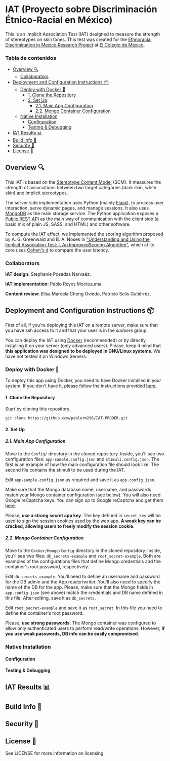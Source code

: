 # IAT (Proyecto sobre Discriminación Étnico-Racial en México)

This is an Implicit Association Test (IAT) designed to measure the strength of stereotypes on skin tones. This test was created for the [Ethnoracial Discrimination in Mexico Research Project](https://discriminacion.colmex.mx/) at [El Colegio de México](https://www.colmex.mx/en).

### Tabla de contenidos

<!-- TOC -->

- [Overview :mag:](#overview-mag)
    - [Collaborators](#collaborators)
- [Deployment and Configuration Instructions :package:](#deployment-and-configuration-instructions-package)
    - [Deploy with Docker :whale:](#deploy-with-docker-whale)
        - [1. Clone the Repository](#1-clone-the-repository)
        - [2. Set Up](#2-set-up)
            - [2.1. Main App Configuration](#21-main-app-configuration)
            - [2.2. Mongo Container Configuration](#22-mongo-container-configuration)
    - [Native Installation](#native-installation)
        - [Configuration](#configuration)
        - [Testing & Debugging](#testing--debugging)
- [IAT Results :bar_chart:](#iat-results-bar_chart)
- [Build Info :construction_worker:](#build-info-construction_worker)
- [Security :police_car:](#security-police_car)
- [License :page_with_curl:](#license-page_with_curl)

<!-- /TOC -->

## Overview :mag:

This IAT is based on the [Stereotype Content Model](https://en.wikipedia.org/wiki/Stereotype_content_model) (SCM). It measures the strength of associations between two target categories (dark skin, white skin) and implicit stereotypes.

The server side implementation uses Python (mainly [Flask](https://flask.palletsprojects.com/en/1.1.x/)), to process user interaction, serve dynamic pages, and manage sessions. It also uses [MongoDB](https://www.mongodb.com/) as the main storage service. The Python application exposes a [Public REST API](https://en.wikipedia.org/wiki/Representational_state_transfer) as the main way of communication with the client side (a basic mix of plain JS, SASS, and HTML) and other software.

To compute the IAT effect, we implemented the scoring algorithm proposed by A. G. Greenwald and B. A. Nosek in ["Understanding and Using the Implicit Association Test: I. An ImprovedScoring Algorithm"](https://psycnet.apa.org/record/2003-05897-003), which at its core uses [Cohen's d](https://en.wikipedia.org/wiki/Effect_size#Cohen's_d) to compare the user latency.

### Collaborators

**IAT design:** Stephanie Posadas Narvaéz.

**IAT implementation:** Pablo Reyes Moctezuma.

**Content review:** Elisa Marcela Cheng Oviedo, Patricio Solís Gutiérrez.

## Deployment and Configuration Instructions :package:

First of all, if you're deploying this IAT on a remote server, make sure that you have ssh access to it and that your user is in the _sudoers_ group.

You can deploy the IAT using [Docker](https://www.docker.com/) (recommended) or by directly installing it on your server (only advanced users). Please, keep it mind that **this application was designed to be deployed in GNU/Linux systems**. We have not tested it on Windows Servers.

### Deploy with Docker :whale:

To deploy this app using Docker, you need to have Docker installed in your system. If you don't have it, please follow the instructions provided [here](https://docs.docker.com/engine/install/). 

#### 1. Clone the Repository

Start by cloning this repository.

```bash
git clone https://github.com/pablorm296/IAT-PRODER.git
```
#### 2. Set Up

##### 2.1. Main App Configuration

Move to the `Config/` directory in the cloned repository. Inside, you'll see two configuration files: `app-sample.config.json` and  `stimuli.config.json`. The first is an example of how the main configuration file should look like. The second file contains the stimuli to be used during the IAT. 

Edit `app-sample.config.json` as required and save it as `app.config.json`. 

Make sure that the Mongo database name, username, and passwords match your Mongo container configuration (see below). You will also need Google reCaptcha keys. You can sign up to Google reCaptcha and get them [here](https://www.google.com/recaptcha).

Please, **use a strong secret app key**. The key defined in `secret_key` will be used to sign the session cookies used by the web app. **A weak key can be cracked, allowing users to freely modify the session cookie**.

##### 2.2. Mongo Container Configuration

Move to the `Docker/Mongo/Config` directory in the cloned repository. Inside, you'll see two files: `db_secrets-example` and `root_secret-example`. Both are examples of the configurations files that define Mongo credentials and the container's root password, respectively.

Edit `db_secrets-example`. You'll need to define an username and password for the DB admin and the App reader/writer. You'll also need to specify the name of the DB for the app. Please, make sure that the Mongo fields in `app.config.json` (see above) match the credentials and DB name defined in this file. After editing, save it as `db_secrets`.

Edit `root_secret-example` and save it as `root_secret`. In this file you need to define the container's root password.

Please, **use strong passwords**. The Mongo container was configured to allow only authenticated users to perform read/write operations. However, **if you use weak passwords, DB info can be easily compromised**.

### Native Installation

#### Configuration

#### Testing & Debugging

## IAT Results :bar_chart:

## Build Info :construction_worker:

## Security :police_car:

## License :page_with_curl:

See LICENSE for more information on licensing.
